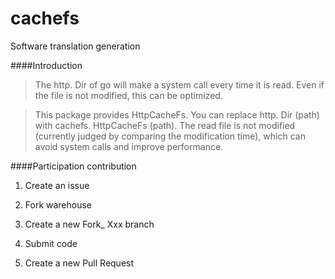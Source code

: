 # cachefs



Software translation generation



####Introduction

>The http. Dir of go will make a system call every time it is read. Even if the file is not modified, this can be optimized.

>This package provides HttpCacheFs. You can replace http. Dir (path) with cachefs. HttpCacheFs (path). The read file is not modified (currently judged by comparing the modification time), which can avoid system calls and improve performance.




####Participation contribution



1. Create an issue

2. Fork warehouse

3. Create a new Fork_ Xxx branch

4. Submit code

5. Create a new Pull Request